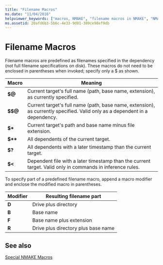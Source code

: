 ```yaml
---
title: "Filename Macros"
ms.date: "11/04/2016"
helpviewer_keywords: ["macros, NMAKE", "filename macros in NMAKE", "NMAKE program, filename macros"]
ms.assetid: 20afd6b3-5b6c-4e33-9d01-309ce98ef9db
---
```

# Filename Macros

Filename macros are predefined as filenames specified in the dependency (not full filename specifications on disk). These macros do not need to be enclosed in parentheses when invoked; specify only a $ as shown.

|Macro|Meaning|
|-----------|-------------|
|**$\@**|Current target's full name (path, base name, extension), as currently specified.|
|**$$\@**|Current target's full name (path, base name, extension), as currently specified. Valid only as a dependent in a dependency.|
|**$&#42;**|Current target's path and base name minus file extension.|
|**$&#42;&#42;**|All dependents of the current target.|
|**$?**|All dependents with a later timestamp than the current target.|
|**$<**|Dependent file with a later timestamp than the current target. Valid only in commands in inference rules.|

To specify part of a predefined filename macro, append a macro modifier and enclose the modified macro in parentheses.

|Modifier|Resulting filename part|
|--------------|-----------------------------|
|**D**|Drive plus directory|
|**B**|Base name|
|**F**|Base name plus extension|
|**R**|Drive plus directory plus base name|

## See also

[Special NMAKE Macros](special-nmake-macros.md)
